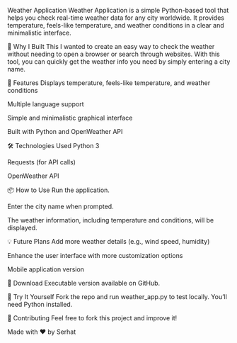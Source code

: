Weather Application
Weather Application is a simple Python-based tool that helps you check real-time weather data for any city worldwide. It provides temperature, feels-like temperature, and weather conditions in a clear and minimalistic interface.

🎯 Why I Built This
I wanted to create an easy way to check the weather without needing to open a browser or search through websites. With this tool, you can quickly get the weather info you need by simply entering a city name.

🚀 Features
Displays temperature, feels-like temperature, and weather conditions

Multiple language support

Simple and minimalistic graphical interface

Built with Python and OpenWeather API

🛠️ Technologies Used
Python 3

Requests (for API calls)

OpenWeather API

📦 How to Use
Run the application.

Enter the city name when prompted.

The weather information, including temperature and conditions, will be displayed.

💡 Future Plans
Add more weather details (e.g., wind speed, humidity)

Enhance the user interface with more customization options

Mobile application version

📎 Download
Executable version available on GitHub.

🧠 Try It Yourself
Fork the repo and run weather_app.py to test locally. You’ll need Python installed.

🤝 Contributing
Feel free to fork this project and improve it!

Made with ❤️ by Serhat

